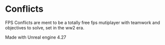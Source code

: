 # Conflicts
FPS
Conflicts are ment to be a totally free fps mutiplayer with teamwork and objectives to solve, set in the ww2 era.


Made with Unreal engine 4.27
